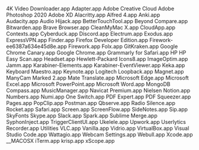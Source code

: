 4K Video Downloader.app
Adapter.app
Adobe Creative Cloud
Adobe Photoshop 2020
Adobe XD
Alacritty.app
Alfred 4.app
Anki.app
Audacity.app
Audio Hijack.app
BetterTouchTool.app
Beyond Compare.app
Bitwarden.app
Brave Browser.app
CleanMyMac X.app
CloudApp.app
Contexts.app
Cyberduck.app
Discord.app
Electrum.app
Exodus.app
ExpressVPN.app
Finder.app
Firefox Developer Edition.app
Firework-ee6387a634e45d8e.app
Firework.app
Folx.app
GitKraken.app
Google Chrome Canary.app
Google Chrome.app
Grammarly for Safari.app
HP
HP Easy Scan.app
Headset.app
Hewlett-Packard
Icons8.app
ImageOptim.app
Jamm.app
Karabiner-Elements.app
Karabiner-EventViewer.app
Keka.app
Keyboard Maestro.app
Keynote.app
Logitech
Loopback.app
Magnet.app
ManyCam
Marked 2.app
Mate Translate.app
Microsoft Edge.app
Microsoft Excel.app
Microsoft PowerPoint.app
Microsoft Word.app
MongoDB Compass.app
MusicManager.app
Navicat Premium.app
Nielsen
Notion.app
Numbers.app
Numi.app
One Switch.app
PDF Expert.app
PDF Squeezer.app
Pages.app
PopClip.app
Postman.app
Qbserve.app
Radio Silence.app
Rocket.app
Safari.app
Screen.app
ScreenFlow.app
SideNotes.app
Sip.app
SkyFonts
Skype.app
Slack.app
Spark.app
Sublime Merge.app
SyphonInject.app
TriggerClientUI.app
Ukelele.app
Upwork.app
Userlytics Recorder.app
Utilities
VLC.app
Vanilla.app
Vidrio.app
VirtualBox.app
Visual Studio Code.app
Wattagio.app
Webcam Settings.app
Webull.app
Xcode.app
__MACOSX
iTerm.app
krisp.app
xScope.app
